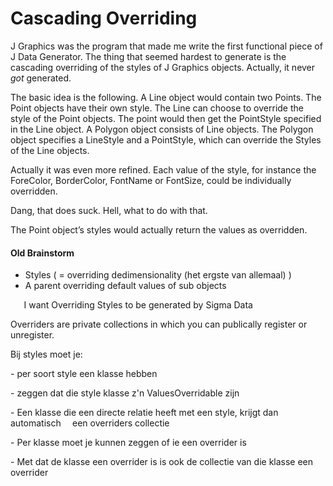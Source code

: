 ﻿Cascading Overriding
====================

J Graphics was the program that made me write the first functional piece of J Data Generator. The thing that seemed hardest to generate is the cascading overriding of the styles of J Graphics objects. Actually, it never *got* generated.

The basic idea is the following. A Line object would contain two Points. The Point objects have their own style. The Line can choose to override the style of the Point objects. The point would then get the PointStyle specified in the Line object. A Polygon object consists of Line objects. The Polygon object specifies a LineStyle and a PointStyle, which can override the Styles of the Line objects.

Actually it was even more refined. Each value of the style, for instance the ForeColor, BorderColor, FontName or FontSize, could be individually overridden.

Dang, that does suck. Hell, what to do with that.

The Point object’s styles would actually return the values as overridden.

#### **Old Brainstorm**

- Styles ( = overriding dedimensionality (het ergste van allemaal) )
- A parent overriding default values of sub objects

`   `I want Overriding Styles to be generated by Sigma Data

Overriders are private collections in which you can publically register or unregister.

Bij styles moet je:

\- per soort style een klasse hebben

\- zeggen dat die style klasse z'n ValuesOverridable zijn

\- Een klasse die een directe relatie heeft met een style, krijgt dan automatisch 
`  `een overriders collectie

\- Per klasse moet je kunnen zeggen of ie een overrider is

\- Met dat de klasse een overrider is is ook de collectie van die klasse een 
`  `overrider


